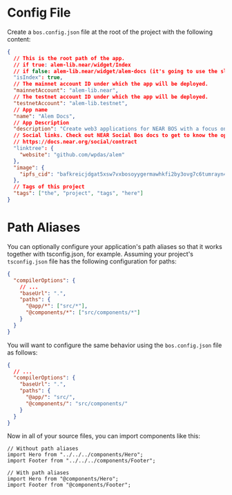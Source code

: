 # Config File

Create a `bos.config.json` file at the root of the project with the following content:

```json
{
  // This is the root path of the app.
  // if true: alem-lib.near/widget/Index
  // if false: alem-lib.near/widget/alem-docs (it's going to use the slugified "name")
  "isIndex": true,
  // The mainnet account ID under which the app will be deployed.
  "mainnetAccount": "alem-lib.near",
  // The testnet account ID under which the app will be deployed.
  "testnetAccount": "alem-lib.testnet",
  // App name
  "name": "Alem Docs",
  // App Description
  "description": "Create web3 applications for NEAR BOS with a focus on performance while using concepts that are based on ReactJS.",
  // Social links. Check out NEAR Social Bos docs to get to know the options
  // https://docs.near.org/social/contract
  "linktree": {
    "website": "github.com/wpdas/alem"
  },
  "image": {
    "ipfs_cid": "bafkreicjdgat5xsw7vxbosoyygermawhkfi2by3ovg7c6tumrayn4rimty"
  },
  // Tags of this project
  "tags": ["the", "project", "tags", "here"]
}
```

# Path Aliases

You can optionally configure your application's path aliases so that it works together with tsconfig.json, for example. Assuming your project's `tsconfig.json` file has the following configuration for paths:

```json
{
  "compilerOptions": {
    // ...
    "baseUrl": ".",
    "paths": {
      "@app/*": ["src/*"],
      "@components/*": ["src/components/*"]
    }
  }
}
```

You will want to configure the same behavior using the `bos.config.json` file as follows:

```json
{
  // ...
  "compilerOptions": {
    "baseUrl": ".",
    "paths": {
      "@app/": "src/",
      "@components/": "src/components/"
    }
  }
}
```

Now in all of your source files, you can import components like this:

```tsx
// Without path aliases
import Hero from "../../../components/Hero";
import Footer from "../../../components/Footer";

// With path aliases
import Hero from "@components/Hero";
import Footer from "@components/Footer";
```
